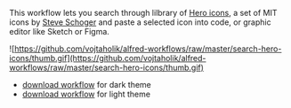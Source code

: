 This workflow lets you search through lilbrary of [Hero icons](https://heroicons.dev/), a set of MIT icons by [Steve Schoger](https://twitter.com/steveschoger) and paste a selected icon into code, or graphic editor like Sketch or Figma.

![https://github.com/vojtaholik/alfred-workflows/raw/master/search-hero-icons/thumb.gif](https://github.com/vojtaholik/alfred-workflows/raw/master/search-hero-icons/thumb.gif)

- [download workflow](https://github.com/vojtaholik/alfred-workflows/raw/master/search-hero-icons/search-hero-icons--dark.alfredworkflow) for dark theme
- [download workflow](https://github.com/vojtaholik/alfred-workflows/raw/master/search-hero-icons/search-hero-icons--light.alfredworkflow) for light theme